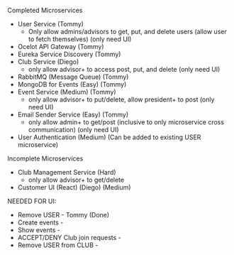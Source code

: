 Completed Microservices
- User Service (Tommy)
    - Only allow admins/advisors to get, put, and delete users (allow user to fetch themselves) (only need UI)
- Ocelot API Gateway (Tommy)
- Eureka Service Discovery (Tommy)
- Club Service (Diego)
    - only allow advisor+ to access post, put, and delete (only need UI)
- RabbitMQ (Message Queue) (Tommy)
- MongoDB for Events (Easy) (Tommy)
- Event Service (Medium) (Tommy)
    - only allow advisor+ to put/delete, allow president+ to post (only need UI)
- Email Sender Service (Easy) (Tommy)
    - only allow admin+ to get/post (inclusive to only microservice cross communication) (only need UI)
- User Authentication (Medium) (Can be added to existing USER microservice)

Incomplete Microservices
- Club Management Service (Hard)
    - only allow advisor+ to get/delete
- Customer UI (React) (Diego) (Medium)

NEEDED FOR UI:
- Remove USER - Tommy (Done)
- Create events - 
- Show events - 
- ACCEPT/DENY Club join requests - 
- Remove USER from CLUB - 


